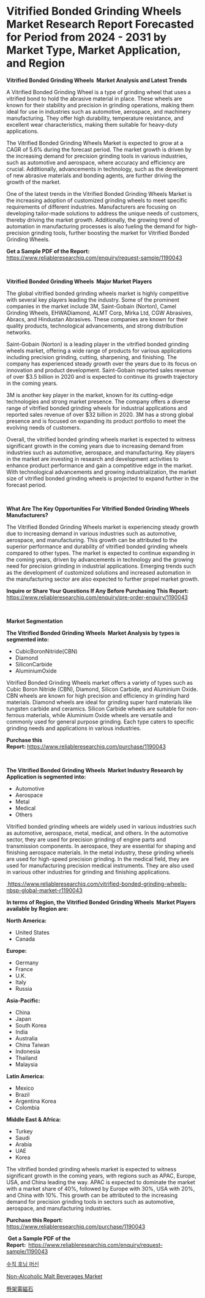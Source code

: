 <p><h1>Vitrified Bonded Grinding Wheels  Market Research Report Forecasted for Period from 2024 -  2031 by Market Type, Market Application, and Region</h1></p><p><strong>Vitrified Bonded Grinding Wheels  Market Analysis and Latest Trends</strong></p>
<p><p>A Vitrified Bonded Grinding Wheel is a type of grinding wheel that uses a vitrified bond to hold the abrasive material in place. These wheels are known for their stability and precision in grinding operations, making them ideal for use in industries such as automotive, aerospace, and machinery manufacturing. They offer high durability, temperature resistance, and excellent wear characteristics, making them suitable for heavy-duty applications.</p><p>The Vitrified Bonded Grinding Wheels Market is expected to grow at a CAGR of 5.6% during the forecast period. The market growth is driven by the increasing demand for precision grinding tools in various industries, such as automotive and aerospace, where accuracy and efficiency are crucial. Additionally, advancements in technology, such as the development of new abrasive materials and bonding agents, are further driving the growth of the market. </p><p>One of the latest trends in the Vitrified Bonded Grinding Wheels Market is the increasing adoption of customized grinding wheels to meet specific requirements of different industries. Manufacturers are focusing on developing tailor-made solutions to address the unique needs of customers, thereby driving the market growth. Additionally, the growing trend of automation in manufacturing processes is also fueling the demand for high-precision grinding tools, further boosting the market for Vitrified Bonded Grinding Wheels.</p></p>
<p><strong>Get a Sample PDF of the Report:&nbsp;</strong> <a href="https://www.reliableresearchiq.com/enquiry/request-sample/1190043">https://www.reliableresearchiq.com/enquiry/request-sample/1190043</a></p>
<p>&nbsp;</p>
<p><strong>Vitrified Bonded Grinding Wheels  Major Market Players</strong></p>
<p><p>The global vitrified bonded grinding wheels market is highly competitive with several key players leading the industry. Some of the prominent companies in the market include 3M, Saint-Gobain (Norton), Camel Grinding Wheels, EHWADiamond, ALMT Corp, Mirka Ltd, CGW Abrasives, Abracs, and Hindustan Abrasives. These companies are known for their quality products, technological advancements, and strong distribution networks.</p><p>Saint-Gobain (Norton) is a leading player in the vitrified bonded grinding wheels market, offering a wide range of products for various applications including precision grinding, cutting, sharpening, and finishing. The company has experienced steady growth over the years due to its focus on innovation and product development. Saint-Gobain reported sales revenue of over $3.5 billion in 2020 and is expected to continue its growth trajectory in the coming years.</p><p>3M is another key player in the market, known for its cutting-edge technologies and strong market presence. The company offers a diverse range of vitrified bonded grinding wheels for industrial applications and reported sales revenue of over $32 billion in 2020. 3M has a strong global presence and is focused on expanding its product portfolio to meet the evolving needs of customers.</p><p>Overall, the vitrified bonded grinding wheels market is expected to witness significant growth in the coming years due to increasing demand from industries such as automotive, aerospace, and manufacturing. Key players in the market are investing in research and development activities to enhance product performance and gain a competitive edge in the market. With technological advancements and growing industrialization, the market size of vitrified bonded grinding wheels is projected to expand further in the forecast period.</p></p>
<p>&nbsp;</p>
<p><strong>What Are The Key Opportunities For Vitrified Bonded Grinding Wheels  Manufacturers?</strong></p>
<p><p>The Vitrified Bonded Grinding Wheels market is experiencing steady growth due to increasing demand in various industries such as automotive, aerospace, and manufacturing. This growth can be attributed to the superior performance and durability of vitrified bonded grinding wheels compared to other types. The market is expected to continue expanding in the coming years, driven by advancements in technology and the growing need for precision grinding in industrial applications. Emerging trends such as the development of customized solutions and increased automation in the manufacturing sector are also expected to further propel market growth.</p></p>
<p><strong>Inquire or Share Your Questions If Any Before Purchasing This Report:</strong> <a href="https://www.reliableresearchiq.com/enquiry/pre-order-enquiry/1190043">https://www.reliableresearchiq.com/enquiry/pre-order-enquiry/1190043</a></p>
<p>&nbsp;</p>
<p><strong>Market Segmentation</strong></p>
<p><strong>The Vitrified Bonded Grinding Wheels  Market Analysis by types is segmented into:</strong></p>
<p><ul><li>CubicBoronNitride(CBN)</li><li>Diamond</li><li>SiliconCarbide</li><li>AluminiumOxide</li></ul></p>
<p><p>Vitrified Bonded Grinding Wheels market offers a variety of types such as Cubic Boron Nitride (CBN), Diamond, Silicon Carbide, and Aluminium Oxide. CBN wheels are known for high precision and efficiency in grinding hard materials. Diamond wheels are ideal for grinding super hard materials like tungsten carbide and ceramics. Silicon Carbide wheels are suitable for non-ferrous materials, while Aluminium Oxide wheels are versatile and commonly used for general purpose grinding. Each type caters to specific grinding needs and applications in various industries.</p></p>
<p><strong>Purchase this Report:&nbsp;</strong><a href="https://www.reliableresearchiq.com/purchase/1190043">https://www.reliableresearchiq.com/purchase/1190043</a></p>
<p>&nbsp;</p>
<p><strong>The Vitrified Bonded Grinding Wheels  Market Industry Research by Application is segmented into:</strong></p>
<p><ul><li>Automotive</li><li>Aerospace</li><li>Metal</li><li>Medical</li><li>Others</li></ul></p>
<p><p>Vitrified bonded grinding wheels are widely used in various industries such as automotive, aerospace, metal, medical, and others. In the automotive sector, they are used for precision grinding of engine parts and transmission components. In aerospace, they are essential for shaping and finishing aerospace materials. In the metal industry, these grinding wheels are used for high-speed precision grinding. In the medical field, they are used for manufacturing precision medical instruments. They are also used in various other industries for grinding and finishing applications.</p></p>
<p><a href="https://www.reliableresearchiq.com/vitrified-bonded-grinding-wheels-nbsp-global-market-r1190043">&nbsp;https://www.reliableresearchiq.com/vitrified-bonded-grinding-wheels-nbsp-global-market-r1190043</a></p>
<p><strong>In terms of Region, the Vitrified Bonded Grinding Wheels  Market Players available by Region are:</strong></p>
<p>
    <p> <strong> North America: </strong>
        <ul>
            <li>United States</li>
            <li>Canada</li>
        </ul>
        </p> 
    <p> <strong> Europe: </strong>
        <ul>
            <li>Germany</li>
            <li>France</li>
            <li>U.K.</li>
            <li>Italy</li>
            <li>Russia</li>
        </ul>
        </p> 
    <p> <strong> Asia-Pacific: </strong>
        <ul>
            <li>China</li>
            <li>Japan</li>
            <li>South Korea</li>
            <li>India</li>
            <li>Australia</li>
            <li>China Taiwan</li>
            <li>Indonesia</li>
            <li>Thailand</li>
            <li>Malaysia</li>
        </ul>
        </p> 
    <p> <strong> Latin America: </strong>
        <ul>
            <li>Mexico</li>
            <li>Brazil</li>
            <li>Argentina Korea</li>
            <li>Colombia</li>
        </ul>
        </p> 
    <p> <strong> Middle East & Africa: </strong>
        <ul>
            <li>Turkey</li>
            <li>Saudi</li>
            <li>Arabia</li>
            <li>UAE</li>
            <li>Korea</li>
        </ul>
    </p>
    </p>
<p><p>The vitrified bonded grinding wheels market is expected to witness significant growth in the coming years, with regions such as APAC, Europe, USA, and China leading the way. APAC is expected to dominate the market with a market share of 40%, followed by Europe with 30%, USA with 20%, and China with 10%. This growth can be attributed to the increasing demand for precision grinding tools in sectors such as automotive, aerospace, and manufacturing industries.</p></p>
<p><strong>Purchase this Report: </strong><a href="https://www.reliableresearchiq.com/purchase/1190043">https://www.reliableresearchiq.com/purchase/1190043</a></p>
<p>&nbsp;<strong>Get a Sample PDF of the Report:&nbsp;&nbsp;</strong><a href="https://www.reliableresearchiq.com/enquiry/request-sample/1190043">https://www.reliableresearchiq.com/enquiry/request-sample/1190043</a></p>
<p><strong></strong></p>
<p><p><a href="https://github.com/vdhdwjyp90142/Market-Research-Report-List-3/blob/main/268509947552.md">수직 호닝 머신</a></p><p><a href="https://github.com/kmatchooka/Market-Research-Report-List-1/blob/main/non-alcoholic-malt-beverages-market.md">Non-Alcoholic Malt Beverages Market</a></p><p><a href="https://github.com/sghwr779811674/Market-Research-Report-List-3/blob/main/391066436994.md">懸架電磁石</a></p></p>